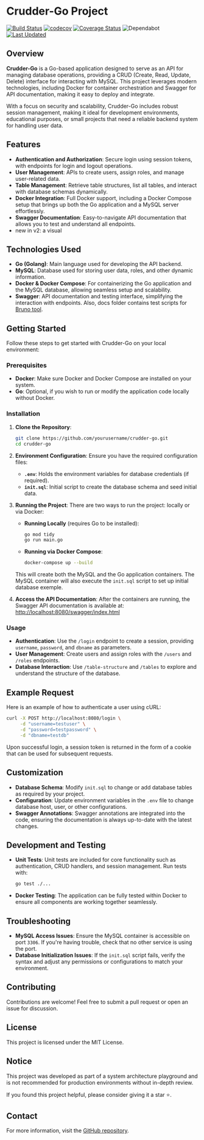 # Crudder-Go Project

[![Build Status](https://github.com/mmilk23/crudder-go/actions/workflows/elixir.yml/badge.svg)](https://github.com/mmilk23/crudder-go/actions)
[![codecov](https://codecov.io/gh/mmilk23/crudder-go/branch/main/graph/badge.svg)](https://codecov.io/gh/mmilk23/crudder-go)
[![Coverage Status](https://coveralls.io/repos/github/mmilk23/crudder-go/badge.svg)](https://coveralls.io/github/mmilk23/crudder-go)
![Dependabot](https://img.shields.io/badge/Dependabot-enabled-brightgreen)
[![Last Updated](https://img.shields.io/github/last-commit/mmilk23/crudder-go.svg)](https://github.com/mmilk23/crudder-go/commits/main)



## Overview
**Crudder-Go** is a Go-based application designed to serve as an API for managing database operations, providing a CRUD (Create, Read, Update, Delete) interface for interacting with MySQL. This project leverages modern technologies, including Docker for container orchestration and Swagger for API documentation, making it easy to deploy and integrate.

With a focus on security and scalability, Crudder-Go includes robust session management, making it ideal for development environments, educational purposes, or small projects that need a reliable backend system for handling user data.

## Features
- **Authentication and Authorization**: Secure login using session tokens, with endpoints for login and logout operations.
- **User Management**: APIs to create users, assign roles, and manage user-related data.
- **Table Management**: Retrieve table structures, list all tables, and interact with database schemas dynamically.
- **Docker Integration**: Full Docker support, including a Docker Compose setup that brings up both the Go application and a MySQL server effortlessly.
- **Swagger Documentation**: Easy-to-navigate API documentation that allows you to test and understand all endpoints.
- new in v2: a visual 



## Technologies Used
- **Go (Golang)**: Main language used for developing the API backend.
- **MySQL**: Database used for storing user data, roles, and other dynamic information.
- **Docker & Docker Compose**: For containerizing the Go application and the MySQL database, allowing seamless setup and scalability.
- **Swagger**: API documentation and testing interface, simplifying the interaction with endpoints. Also, docs folder contains test scripts for [Bruno tool](https://github.com/usebruno/bruno).


## Getting Started
Follow these steps to get started with Crudder-Go on your local environment:

### Prerequisites
- **Docker**: Make sure Docker and Docker Compose are installed on your system.
- **Go**: Optional, if you wish to run or modify the application code locally without Docker.

### Installation
1. **Clone the Repository**:
   ```sh
   git clone https://github.com/yourusername/crudder-go.git
   cd crudder-go
   ```

2. **Environment Configuration**:
   Ensure you have the required configuration files:
   - **`.env`**: Holds the environment variables for database credentials (if required).
   - **`init.sql`**: Initial script to create the database schema and seed initial data.

3. **Running the Project**:
   There are two ways to run the project: locally or via Docker:

   - **Running Locally** (requires Go to be installed):
     ```sh
     go mod tidy
     go run main.go
     ```

   - **Running via Docker Compose**:
     ```sh
     docker-compose up --build
     ```
   This will create both the MySQL and the Go application containers. The MySQL container will also execute the `init.sql` script to set up initial database exemple.

4. **Access the API Documentation**:
   After the containers are running, the Swagger API documentation is available at:
   [http://localhost:8080/swagger/index.html](http://localhost:8080/swagger/index.html)

### Usage
- **Authentication**: Use the `/login` endpoint to create a session, providing `username`, `password`, and `dbname` as parameters.
- **User Management**: Create users and assign roles with the `/users` and `/roles` endpoints.
- **Database Interaction**: Use `/table-structure` and `/tables` to explore and understand the structure of the database.

## Example Request
Here is an example of how to authenticate a user using cURL:

```sh
curl -X POST http://localhost:8080/login \
     -d "username=testuser" \
     -d "password=testpassword" \
     -d "dbname=testdb"
```

Upon successful login, a session token is returned in the form of a cookie that can be used for subsequent requests.

## Customization
- **Database Schema**: Modify `init.sql` to change or add database tables as required by your project.
- **Configuration**: Update environment variables in the `.env` file to change database host, user, or other configurations.
- **Swagger Annotations**: Swagger annotations are integrated into the code, ensuring the documentation is always up-to-date with the latest changes.

## Development and Testing
- **Unit Tests**: Unit tests are included for core functionality such as authentication, CRUD handlers, and session management. Run tests with:
  ```sh
  go test ./...
  ```
- **Docker Testing**: The application can be fully tested within Docker to ensure all components are working together seamlessly.

## Troubleshooting
- **MySQL Access Issues**: Ensure the MySQL container is accessible on port `3306`. If you're having trouble, check that no other service is using the port.
- **Database Initialization Issues**: If the `init.sql` script fails, verify the syntax and adjust any permissions or configurations to match your environment.

## Contributing
Contributions are welcome! Feel free to submit a pull request or open an issue for discussion.

## License
This project is licensed under the MIT License.

## Notice

This project was developed as part of a system architecture playground and is not recommended for production environments without in-depth review.

If you found this project helpful, please consider giving it a star ⭐️.

## Contact
For more information, visit the [GitHub repository](https://github.com/mmilk23/crudder-go).

